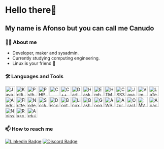 # Hello there👋
## My name is Afonso but you can call me Canudo

### :man_technologist: About me
  - Developer, maker and sysadmin.
  - Currently studying computing engineering.
  - Linux is your friend 🐧

### :hammer_and_wrench: Languages and Tools
  <div>
    <picture><img src="https://cdn.jsdelivr.net/gh/devicons/devicon/icons/java/java-original.svg" width="32" title="Java" ></picture>
    <picture><img src="https://cdn.jsdelivr.net/gh/devicons/devicon/icons/kotlin/kotlin-original.svg" width="32" title="Kotlin" ></picture>
    <picture><img src="https://cdn.jsdelivr.net/gh/devicons/devicon/icons/python/python-original.svg" width="32" title="Python" /></picture>
    <picture><img src="https://cdn.jsdelivr.net/gh/devicons/devicon/icons/php/php-original.svg" width="32" title="PHP" /></picture>
    <picture><img src="https://cdn.jsdelivr.net/gh/devicons/devicon/icons/c/c-original.svg" width="32" title="C" /></picture>
    <picture><img src="https://cdn.jsdelivr.net/gh/devicons/devicon/icons/cplusplus/cplusplus-original.svg" width="32" title="C++" /></picture>
    <picture><img src="https://cdn.jsdelivr.net/gh/devicons/devicon/icons/dart/dart-original.svg" width="32" title="Dart" /></picture>
    <picture><img src="https://cdn.jsdelivr.net/gh/devicons/devicon/icons/haskell/haskell-original.svg" width="32" title="Haskell" /></picture>
    <picture><img src="https://cdn.jsdelivr.net/gh/devicons/devicon/icons/embeddedc/embeddedc-original.svg" width="32" title="Embedded C" /></picture>
    <picture><img src="https://cdn.jsdelivr.net/gh/devicons/devicon/icons/html5/html5-original.svg" width="32" title="HTML5" /></picture>
    <picture><img src="https://cdn.jsdelivr.net/gh/devicons/devicon/icons/css3/css3-original.svg" width="32" title="CSS3" /></picture>
    <picture><img src="https://cdn.jsdelivr.net/gh/devicons/devicon/icons/javascript/javascript-original.svg" width="32" title="Javascript" /></picture>
    <picture><img src="https://cdn.jsdelivr.net/gh/devicons/devicon/icons/vim/vim-original.svg" width="32" title="Vim" /></picture>
    <picture><img src="https://cdn.jsdelivr.net/gh/devicons/devicon/icons/latex/latex-original.svg" width="32" title="LaTeX" /></picture>
    <picture><img src="https://cdn.jsdelivr.net/gh/devicons/devicon/icons/androidstudio/androidstudio-original.svg" width="32" title="Android Studio" /></picture>
    <picture><img src="https://cdn.jsdelivr.net/gh/devicons/devicon/icons/flutter/flutter-original.svg" width="32" title="Flutter" /></picture>
    <picture><img src="https://cdn.jsdelivr.net/gh/devicons/devicon/icons/nodejs/nodejs-original.svg" width="32" title="Node.js" /></picture>
    <picture><img src="https://cdn.jsdelivr.net/gh/devicons/devicon/icons/socketio/socketio-original.svg" width="32" title="Socket.io" /></picture>
    <picture><img src="https://cdn.jsdelivr.net/gh/devicons/devicon/icons/discordjs/discordjs-original.svg" width="32" title="Discord.js" /></picture>
    <picture><img src="https://cdn.jsdelivr.net/gh/devicons/devicon/icons/bootstrap/bootstrap-original.svg" width="32" title="Bootstrap" /></picture>
    <picture><img src="https://cdn.jsdelivr.net/gh/devicons/devicon/icons/linux/linux-original.svg" width="32" title="Linux" /></picture>
    <picture><img src="https://cdn.jsdelivr.net/gh/devicons/devicon/icons/bash/bash-original.svg" width="32" title="Bash" /></picture>
    <picture><img src="https://cdn.jsdelivr.net/gh/devicons/devicon/icons/googlecloud/googlecloud-original.svg" width="32" title="Google Cloud" /></picture>
    <picture><img src="https://cdn.jsdelivr.net/gh/devicons/devicon/icons/amazonwebservices/amazonwebservices-original.svg" width="32" title="AWS" /></picture>
    <picture><img src="https://cdn.jsdelivr.net/gh/devicons/devicon/icons/azure/azure-original.svg" width="32" title="Azure" /></picture>
    <picture><img src="https://cdn.jsdelivr.net/gh/devicons/devicon/icons/oracle/oracle-original.svg" width="32" title="Oracle" /></picture>
    <picture><img src="https://cdn.jsdelivr.net/gh/devicons/devicon/icons/mysql/mysql-original-wordmark.svg" width="32" title="MySQL" /></picture>
    <picture><img src="https://cdn.jsdelivr.net/gh/devicons/devicon/icons/apache/apache-original-wordmark.svg" width="32" title="Apache" /></picture>
    <picture><img src="https://cdn.jsdelivr.net/gh/devicons/devicon/icons/nginx/nginx-original.svg" width="32" title="Nginx" /></picture>
    <picture><img src="https://cdn.jsdelivr.net/gh/devicons/devicon/icons/raspberrypi/raspberrypi-original.svg" width="32" title="Raspberry Pi" /></picture>
    <picture><img src="https://cdn.jsdelivr.net/gh/devicons/devicon/icons/arduino/arduino-original.svg" width="32" title="Arduino" /></picture>
  </div>

### :mailbox: How to reach me<br>
  [![Linkedin Badge](https://img.shields.io/badge/-contato@afonso.gg-blueviolet?style=flat-square&logo=envelope)](mailto:contato@afonso.gg)
  [![Discord Badge](https://img.shields.io/badge/-Canudo%231246-blueviolet?style=flat-square&logo=Discord&logoColor=white)](https://discordapp.com/users/252602251049172993)
  
  
  
